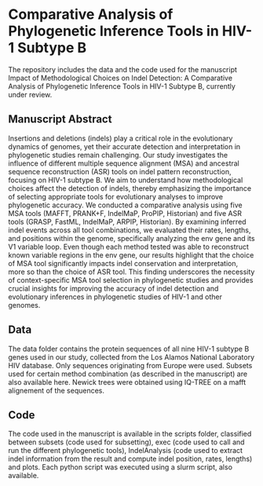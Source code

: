 # Comparative Analysis of Phylogenetic Inference Tools in HIV-1 Subtype B

The repository includes the data and the code used for the manuscript Impact of Methodological Choices on Indel Detection: A Comparative Analysis of Phylogenetic Inference Tools in HIV-1 Subtype B, currently under review.

## Manuscript Abstract

Insertions and deletions (indels) play a critical role in the evolutionary dynamics of genomes, yet their accurate detection and interpretation in phylogenetic studies remain challenging. Our study investigates the influence of different multiple sequence alignment (MSA) and ancestral sequence reconstruction (ASR) tools on indel pattern reconstruction, focusing on HIV-1 subtype B. We aim to understand how methodological choices affect the detection of indels, thereby emphasizing the importance of selecting appropriate tools for evolutionary analyses to improve phylogenetic accuracy. We conducted a comparative analysis using five MSA tools (MAFFT, PRANK+F, IndelMaP, ProPIP, Historian) and five ASR tools (GRASP, FastML, IndelMaP, ARPIP, Historian). By examining inferred indel events across all tool combinations, we evaluated their rates, lengths, and positions within the genome, specifically analyzing the env gene and its V1 variable loop. Even though each method tested was able to reconstruct known variable regions in the env gene, our results highlight that the choice of MSA tool significantly impacts indel conservation and interpretation, more so than the choice of ASR tool. This finding underscores the necessity of context-specific MSA tool selection in phylogenetic studies and provides crucial insights for improving the accuracy of indel detection and evolutionary inferences in phylogenetic studies of HIV-1 and other genomes.

## Data
The data folder contains the protein sequences of all nine HIV-1 subtype B genes used in our study, collected from the Los Alamos National Laboratory HIV database. Only sequences originating from Europe were used. Subsets used for certain method combination (as described in the manuscript) are also available here. Newick trees were obtained using IQ-TREE on a mafft alignement of the sequences. 

## Code
The code used in the manuscript is available in the scripts folder, classified between subsets (code used for subsetting), exec (code used to call and run the different phylogenetic tools), IndelAnalysis (code used to extract indel information from the result and compute indel position, rates, lengths) and plots. Each python script was executed using a slurm script, also available.
